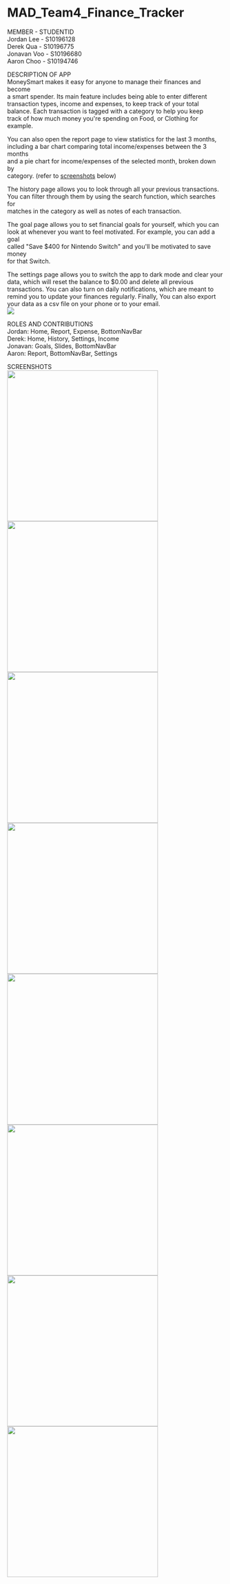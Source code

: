 # MAD_Team4_Finance_Tracker

MEMBER - STUDENTID<br>
Jordan Lee - S10196128<br>
Derek Qua - S10196775<br>
Jonavan Voo - S10196680<br>
Aaron Choo - S10194746<br>

DESCRIPTION OF APP<br>
MoneySmart makes it easy for anyone to manage their finances and become<br>
a smart spender. Its main feature includes being able to enter different<br>
transaction types, income and expenses, to keep track of your total <br>
balance. Each transaction is tagged with a category to help you keep<br>
track of how much money you're spending on Food, or Clothing for example.<br>

You can also open the report page to view statistics for the last 3 months,<br>
including a bar chart comparing total income/expenses between the 3 months<br>
and a pie chart for income/expenses of the selected month, broken down by<br>
category. (refer to <a href="#screenshots">screenshots</a> below)<br>

The history page allows you to look through all your previous transactions.<br>
You can filter through them by using the search function, which searches for<br>
matches in the category as well as notes of each transaction.<br>

The goal page allows you to set financial goals for yourself, which you can<br>
look at whenever you want to feel motivated. For example, you can add a goal<br>
called "Save $400 for Nintendo Switch" and you'll be motivated to save money<br>
for that Switch.<br>

The settings page allows you to switch the app to dark mode and clear your<br>
data, which will reset the balance to $0.00 and delete all previous<br>
transactions. You can also turn on daily notifications, which are meant to<br>
remind you to update your finances regularly. Finally, You can also export<br>
your data as a csv file on your phone or to your email.<br>
![](screenshots/exported_data.png)<br>

ROLES AND CONTRIBUTIONS<br>
Jordan: Home, Report, Expense, BottomNavBar<br>
Derek: Home, History, Settings, Income<br>
Jonavan: Goals, Slides, BottomNavBar<br>
Aaron: Report, BottomNavBar, Settings<br>

<span id="screenshots">SCREENSHOTS</span><br>
<img src="screenshots/home.png" width="350"><br>
<img src="screenshots/expense.png" width="350"><br>
<img src="screenshots/history.png" width="350"><br>
<img src="screenshots/report_bar.png" width="350"><br>
<img src="screenshots/report_pie.png" width="350"><br>
<img src="screenshots/report_pie_dark.png" width="350"><br>
<img src="screenshots/goals.png" width="350"><br>
<img src="screenshots/settings.png" width="350"><br>
